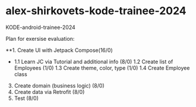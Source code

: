 # alex-shirkovets-kode-trainee-2024
KODE-android-trainee-2024

Plan for exersise evaluation:

**1. Create UI with Jetpack Compose(16/0)
  * 1.1 Learn JC via Tutorial and additional info (8/0)
   1.2 Create list of Employees (1/0)
   1.3 Create theme, color, type (1/0)
   1.4 Create Employee class
3. Create domain (business logic) (8/0)
4. Create data via Retrofit (8/0)
5. Test (8/0)
